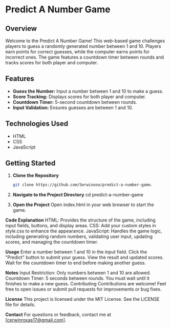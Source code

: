# Predict A Number Game

## Overview

Welcome to the Predict A Number Game! This web-based game challenges players to guess a randomly generated number between 1 and 10. Players earn points for correct guesses, while the computer earns points for incorrect ones. The game features a countdown timer between rounds and tracks scores for both player and computer.

## Features

- **Guess the Number:** Input a number between 1 and 10 to make a guess.
- **Score Tracking:** Displays scores for both player and computer.
- **Countdown Timer:** 5-second countdown between rounds.
- **Input Validation:** Ensures guesses are between 1 and 10.

## Technologies Used

- HTML
- CSS
- JavaScript

## Getting Started

1. **Clone the Repository**

   ```bash
   git clone https://github.com/Serwinooo/predict-a-number-game.
   
2. **Navigate to the Project Directory**
   cd predict-a-number-game

3. **Open the Project**
   Open index.html in your web browser to start the game.

**Code Explanation**
HTML: Provides the structure of the game, including input fields, buttons, and display areas.
CSS: Add your custom styles in style.css to enhance the appearance.
JavaScript: Handles the game logic, including generating random numbers, validating user input, updating scores, and managing the countdown timer.

**Usage**
Enter a number between 1 and 10 in the input field.
Click the "Predict" button to submit your guess.
View the result and updated scores.
Wait for the countdown timer to end before making another guess.

**Notes**
Input Restriction: Only numbers between 1 and 10 are allowed.
Countdown Timer: 5 seconds between rounds. You must wait until it finishes to make a new guess.
Contributing
Contributions are welcome! Feel free to open issues or submit pull requests for improvements or bug fixes.

**License**
This project is licensed under the MIT License. See the LICENSE file for details.

**Contact**
For questions or feedback, contact me at [cerwinroxas17@gmail.com].

